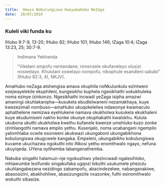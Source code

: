 ```yaml
---
title:  Umusa Nobulungiswa KweyamaHubo NeZaga
date:  20/07/2019
---
```


### Kuleli viki funda ku
IHubo 9:7-9, 13-20; IHubo 82; IHubo 101; IHubo 146; IZaga 10:4; IZaga 13:23, 25; 30:7-9.

> <p>Indimana Yekhanda</p>
> “Vikelani ompofu nentandane; nimenzele okufaneleyo olusizi noswelayo. Khululani oswelayo nompofu, nibophule esandleni sababi” (IHubo 82:3, 4), NKJV).

AmaHubo neZaga atshengisa amava okuphila noNkulunkulu ezintweni ezejwayelekile ekuphileni, kungesikho kuphela ngesikhathi sokukhuleka noma ezinye izinkonzo. Ngesikhathi incwadi yeZaga isipha amazwi amaningi okuhlakanipha—kusukela ebudlelwaneni nezamakhaya, kuye kwezezimali nombuso—amaHubo ukuqokelelwa ndawonye kwamaculo aphathelene nemizwa eyehlukene namava okukholwa kusukela ekukhaleni kuye ekudumiseni nakho konke okunye okuphakathi kwalokhu.  Kulula ukubona ukuthi ukukholwa kwethu kufanele kwenze umehluko kuzo zonke izinhlangothi namava empilo yethu. Kusenjalo, noma ucabangani ngempilo yalomhlaba ocwile esonweni akukwazi ukungaboni ukungabikhona kobulungiswa okugcwele kangaka.  Empeleni, ukungabikho kobulungiswa kuvame ukuchazwa ngokuthi into iNkosi yethu enomthwalo ngayo, nefuna ukuyiqeda.  UYena oyithemba labangenathemba.

Nakuba singathi halamuzi-nje ngokushiwo yilezincwadi ngalesihloko, mhlawumbe lesifundo singakufaka ugqozi lokuthi usukumele phezulu ukuhlangabezana nezidingo zabampofu, abacindezelwe, nabanganakiwe, abasosizini, abakhohliwe, abasizungezile nxazonke, futhi esinomthwalo wokuthi sibasize.